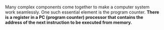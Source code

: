 Many complex components come together to make a computer system work seamlessly. One such essential element is the program counter. **There is a register in a PC (program counter) processor that contains the address of the next instruction to be executed from memory.**

